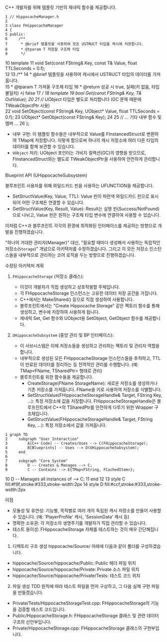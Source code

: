   C++ 개발자를 위해 템플릿 기반의 제네릭 함수를 제공합니다.



    1 // HippocacheManager.h
    2 
    3 class FHippocacheManager
    4 {
    5 public:
    6     /**
    7      * @brief 템플릿을 사용하여 모든 USTRUCT 타입을 캐시에 저장합니다.
    8      * @tparam T 저장할 구조체 타입
    9      */
   10     template<typename T>
   11     void Set(const FString& Key, const T& Value, float TTLSeconds = 0.f);      
   12 
   13     /**
   14      * @brief 템플릿을 사용하여 캐시에서 USTRUCT 타입의 데이터를 가져옵니다.   
   15      * @tparam T 가져올 구조체 타입
   16      * @return 성공 시 true, 실패(키 없음, 타입 불일치) 시 false
   17      */
   18     template<typename T>
   19     bool Get(const FString& Key, T& OutValue);
   20 
   21     // UObject* 타입은 별도로 처리합니다 (GC 문제 때문에 TWeakObjectPtr 사용)  
   22     void SetObject(const FString& Key, UObject* Value, float TTLSeconds = 0.f);
   23     UObject* GetObject(const FString& Key);
   24 
   25     // ... 기타 내부 함수 및 멤버 ...
   26 };



   * 내부 구현: 이 템플릿 함수들은 내부적으로 Value를 FInstancedStruct로 변환하여 TMap에 저장합니다. 이렇게 함으로써 하나의 캐시 저장소에 여러 다른 타입의 데이터를 함께 보관할 수 있습니다.
   * `UObject` 처리: UObject 포인터는 가비지 컬렉션(GC)의 영향을 받으므로, FInstancedStruct와는 별도로 TWeakObjectPtr을 사용하여 안전하게 관리합니다.

  Blueprint API (UHippocacheSubsystem)


  블루프린트 사용자를 위해 와일드카드 핀을 사용하는 UFUNCTION을 제공합니다.


   * SetStructValue(Key, Value, TTL): Value 핀이 파란색 와일드카드 핀으로 표시되어 어떤 구조체든 연결할 수 있습니다.
   * GetStructValue(Key, Result, Value): Result는 실행 핀(Success/NotFound)으로 나뉘고, Value 핀은 원하는 구조체 타입 변수에 연결하여 사용할 수 있습니다.

  이처럼 C++과 블루프린트 각각의 환경에 최적화된 인터페이스를 제공하는 방향으로 개발을 진행하겠습니다.



 "하나의 거대한 관리자(Manager)" 대신, "필요할 때마다 생성해서 사용하는 독립적인 저장소(`Storage`)" 개념으로 아키텍처를 수정하겠습니다. 그리고 이 모든 저장소 인스턴스들을 내부적으로 관리하는 코어 로직을 두는 방향으로 진행하겠습니다.

  수정된 아키텍처 계획


   1. `FHippocacheStorage` (저장소 클래스):
       * 이것이 개발자가 직접 생성하고 상호작용할 주체입니다.
       * 각 FHippocacheStorage 인스턴스는 고유한 데이터 저장 공간을 가집니다.
       * C++에서는 MakeShared<FHippocacheStorage>() 등으로 직접 생성하여 사용합니다.
       * 블루프린트에서는 "Create Hippocache Storage" 같은 팩토리 함수를 통해 생성하고, 변수에 저장하여 사용하게 됩니다.
       * 제네릭 Set<T>, Get<T> 함수와 UObject용 SetObject, GetObject 함수를 제공합니다.


   2. `UHippocacheSubsystem` (중앙 관리 및 BP 인터페이스):
       * 이 서브시스템은 이제 저장소들을 생성하고 관리하는 팩토리 및 관리자 역할을 합니다.
       * 내부적으로 생성된 모든 FHippocacheStorage 인스턴스들을 추적하고, TTL이 만료된 데이터를 정리하는 등 전역적인 관리를 수행합니다. (예: TMap<FName, TSharedPtr<FHippocacheStorage>> 형태로 관리)
       * 블루프린트를 위한 함수들을 제공합니다.
           * CreateStorage(FName StorageName): 새로운 저장소를 생성하거나 기존 저장소를 가져옵니다. FName을 키로 사용하여 저장소를 식별합니다.
           * SetStructValue(FHippocacheStorageHandle& Target, FString Key, ...): 특정 저장소에 값을 저장합니다. FHippocacheStorageHandle은 블루프린트에서 C++의 TSharedPtr를 안전하게 다루기 위한 Wrapper 구조체입니다.
           * GetStructValue(FHippocacheStorageHandle& Target, FString Key, ...): 특정 저장소에서 값을 가져옵니다.



    1 graph TD
    2     subgraph "User Interaction"
    3         A[C++ Code] -- Creates/Uses --> C(FHippocacheStorage);  
    4         B[Blueprints] -- Uses --> D(UHippocacheSubsystem);      
    5     end
    6 
    7     subgraph "Core System"
    8         D -- Creates & Manages --> C;
    9         C -- Contains --> E{TMap<FString, FCachedItem>};        
   10         D -- Manages all instances of --> C;
   11     end
   12 
   13     style C fill:#f9f,stroke:#333,stroke-width:2px
   14     style D fill:#ccf,stroke:#333,stroke-width:2px


  이점


   * 모듈성 및 유연성: 기능별, 목적별로 여러 개의 독립된 캐시 저장소를 만들어 사용할 수 있습니다. (예: 'PlayerProfile' 캐시, 'SessionData' 캐시 등)
   * 명확한 소유권: 각 저장소의 생명주기를 개발자가 직접 관리할 수 있습니다.
   * 테스트 용이성: FHippocacheStorage 자체를 테스트하는 것이 매우 간단해집니다.


  1. 디렉토리 구조 생성
  hippocache/Source/ 아래에 다음과 같이 폴더를 구성하겠습니다.   
   * hippocache/Source/hippocache/Public: Public 헤더 파일 위치  
   * hippocache/Source/hippocache/Private: Private 소스 파일 위치
   * hippocache/Source/hippocache/Private/Tests: 테스트 코드 위치


  2. 파일 생성
  TDD 원칙에 따라 테스트 파일을 먼저 구상하고, 그 다음 실제 구현 파일을 만들겠습니다.


   * Private/Tests/HippocacheStorageTest.cpp: FHippocacheStorage의 기능을 검증할 테스트 코드입니다.
   * Public/HippocacheStorage.h: FHippocacheStorage 클래스 및 관련 데이터 구조의 선언부입니다.     
   * Private/HippocacheStorage.cpp: FHippocacheStorage 클래스의 구현부입니다.
